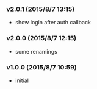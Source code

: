 ### v2.0.1	(2015/8/7 13:15)
* show login after auth callback

### v2.0.0	(2015/8/7 12:15)
* some renamings

### v1.0.0	(2015/8/7 10:59)
* initial

